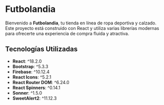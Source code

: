 # Futbolandia

Bienvenido a **Futbolandia**, tu tienda en línea de ropa deportiva y calzado. Este proyecto está construido con React y utiliza varias librerías modernas para ofrecerte una experiencia de compra fluida y atractiva.

## Tecnologías Utilizadas

- **React**: ^18.2.0
- **Bootstrap**: ^5.3.3
- **Firebase**: ^10.12.4
- **React Icons**: ^5.2.1
- **React Router DOM**: ^6.24.0
- **React Spinners**: ^0.14.1
- **Sonner**: ^1.5.0
- **SweetAlert2**: ^11.12.3
